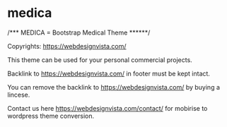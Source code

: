 # medica
/*** MEDICA = Bootstrap Medical Theme ******/

Copyrights: https://webdesignvista.com/

This theme can be used for your personal commercial projects.

Backlink to https://webdesignvista.com/ in footer must be kept intact.

You can remove the backlink to https://webdesignvista.com/ by buying a lincese.

Contact us here https://webdesignvista.com/contact/ for mobirise to wordpress theme conversion.
